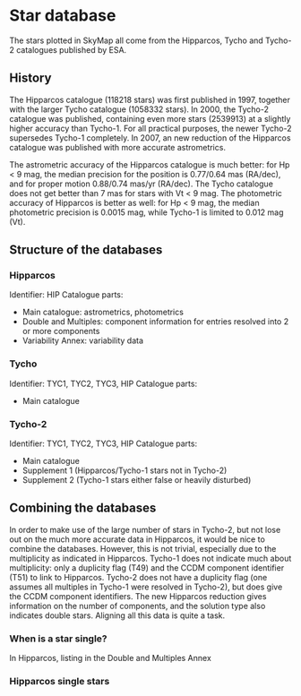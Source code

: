 # Star database

The stars plotted in SkyMap all come from the Hipparcos, Tycho and Tycho-2 catalogues published by ESA.

## History

The Hipparcos catalogue (118218 stars) was first published in 1997, together with the larger Tycho catalogue (1058332 stars). 
In 2000, the Tycho-2 catalogue was published, containing even more stars (2539913) at a slightly higher accuracy than Tycho-1.
For all practical purposes, the newer Tycho-2 supersedes Tycho-1 completely. In 2007, an new reduction of the Hipparcos 
catalogue was published with more accurate astrometrics.

The astrometric accuracy of the Hipparcos catalogue is much better: for Hp < 9 mag, the median precision for the position 
is 0.77/0.64 mas (RA/dec), and for proper motion 0.88/0.74 mas/yr (RA/dec). The Tycho catalogue does not get better than
7 mas for stars with Vt < 9 mag. The photometric accuracy of Hipparcos is better as well: for Hp < 9 mag, the median photometric 
precision is 0.0015 mag, while Tycho-1 is limited to 0.012 mag (Vt).

## Structure of the databases

### Hipparcos
Identifier: HIP
Catalogue parts:
* Main catalogue: astrometrics, photometrics
* Double and Multiples: component information for entries resolved into 2 or more components
* Variability Annex: variability data

### Tycho
Identifier: TYC1, TYC2, TYC3, HIP
Catalogue parts:
* Main catalogue

### Tycho-2
Identifier: TYC1, TYC2, TYC3, HIP
Catalogue parts:
* Main catalogue
* Supplement 1 (Hipparcos/Tycho-1 stars not in Tycho-2)
* Supplement 2 (Tycho-1 stars either false or heavily disturbed)

## Combining the databases

In order to make use of the large number of stars in Tycho-2, but not lose out on the much more accurate data in Hipparcos,
it would be nice to combine the databases. However, this is not trivial, especially due to the multiplicity as indicated in 
Hipparcos. Tycho-1 does not indicate much about multiplicity: only a duplicity flag (T49) and the CCDM component identifier (T51) to
link to Hipparcos. Tycho-2 does not have a duplicity flag (one assumes all multiples in Tycho-1 were resolved in Tycho-2), but
does give the CCDM component identifiers. The new Hipparcos reduction gives information on the number of components, and the
solution type also indicates double stars. Aligning all this data is quite a task.

### When is a star single?

In Hipparcos, listing in the Double and Multiples Annex 

### Hipparcos single stars

